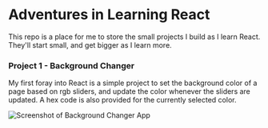 # Adventures in Learning React

This repo is a place for me to store the small projects I build as I learn React. They'll start small, and get bigger as I learn more.

### Project 1 - Background Changer

My first foray into React is a simple project to set the background color of a page based on rgb sliders, and update the color whenever the sliders are updated. A hex code is also provided for the currently selected color.

![Screenshot of Background Changer App](http://i.imgur.com/rvlWvSV.png)